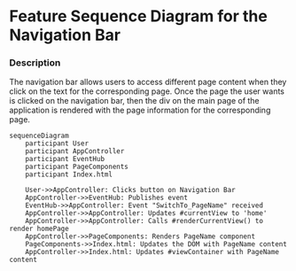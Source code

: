 # Feature Sequence Diagram for the Navigation Bar 

### Description
The navigation bar allows users to access different page content when they click on the text for the corresponding page. Once the page the user wants is clicked on the navigation bar, then the div on the main page of the application is rendered with the page information for the corresponding page.

```mermaid
sequenceDiagram
    participant User
    participant AppController
    participant EventHub 
    participant PageComponents
    participant Index.html

    User->>AppController: Clicks button on Navigation Bar
    AppController->>EventHub: Publishes event
    EventHub->>AppController: Event "SwitchTo_PageName" received
    AppController->>AppController: Updates #currentView to 'home'
    AppController->>AppController: Calls #renderCurrentView() to render homePage
    AppController->>PageComponents: Renders PageName component
    PageComponents->>Index.html: Updates the DOM with PageName content
    AppController->>Index.html: Updates #viewContainer with PageName content
```


